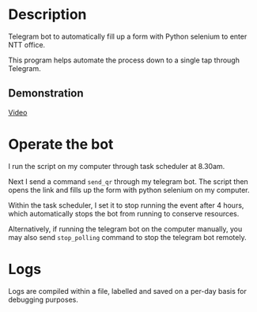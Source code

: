 # Description
Telegram bot to automatically fill up a form with Python selenium to enter NTT office.

This program helps automate the process down to a single tap through Telegram.

## Demonstration 
[Video](https://drive.google.com/file/d/19Dr329uSgGysXI9vFfVvPMJFeHDJqTyY/view?usp=drive_link)

# Operate the bot
I run the script on my computer through task scheduler at 8.30am.

Next I send a command `send_qr` through my telegram bot. The script then opens the link and fills up the form with python selenium on my computer.

Within the task scheduler, I set it to stop running the event after 4 hours, which automatically stops the bot from running to conserve resources.

Alternatively, if running the telegram bot on the computer manually, you may also send `stop_polling` command to stop the telegram bot remotely.

# Logs
Logs are compiled within a file, labelled and saved on a per-day basis for debugging purposes.
